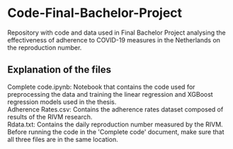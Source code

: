 # Code-Final-Bachelor-Project
Repository with code and data used in Final Bachelor Project analysing the effectiveness of adherence to COVID-19 measures in the Netherlands on the reproduction number.

## Explanation of the files
Complete code.ipynb: Notebook that contains the code used for preprocessing the data and training the linear regression and XGBoost regression models used in the thesis.<br/> 
Adherence Rates.csv: Contains the adherence rates dataset composed of results of the RIVM research.<br/> 
Rdata.txt: Contains the daily reproduction number measured by the RIVM.<br/> 
Before running the code in the 'Complete code' document, make sure that all three files are in the same location.

